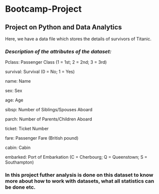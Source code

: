 # Bootcamp-Project
## **Project on Python and Data Analytics**

Here, we have a data file which stores the details of survivors of Titanic. 

### *Description of the attributes of the dataset:*
Pclass: Passenger Class (1 = 1st; 2 = 2nd; 3 = 3rd)

survival: Survival (0 = No; 1 = Yes)

name: Name

sex: Sex

age: Age

sibsp: Number of Siblings/Spouses Aboard

parch: Number of Parents/Children Aboard

ticket: Ticket Number

fare: Passenger Fare (British pound)

cabin: Cabin

embarked: Port of Embarkation (C = Cherbourg; Q = Queenstown; S = Southampton)

### **In this project futher analysis is done on this dataset to know more about how to work with datasets, what all statistics can be done etc.**
